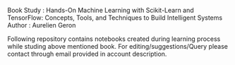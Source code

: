 Book Study : Hands-On Machine Learning with Scikit-Learn and TensorFlow: Concepts, Tools, and Techniques to Build Intelligent Systems
Author     : Aurelien Geron

Following repository contains notebooks created during learning process while studing above mentioned book.
For editing/suggestions/Query please contact through email provided in account description.
